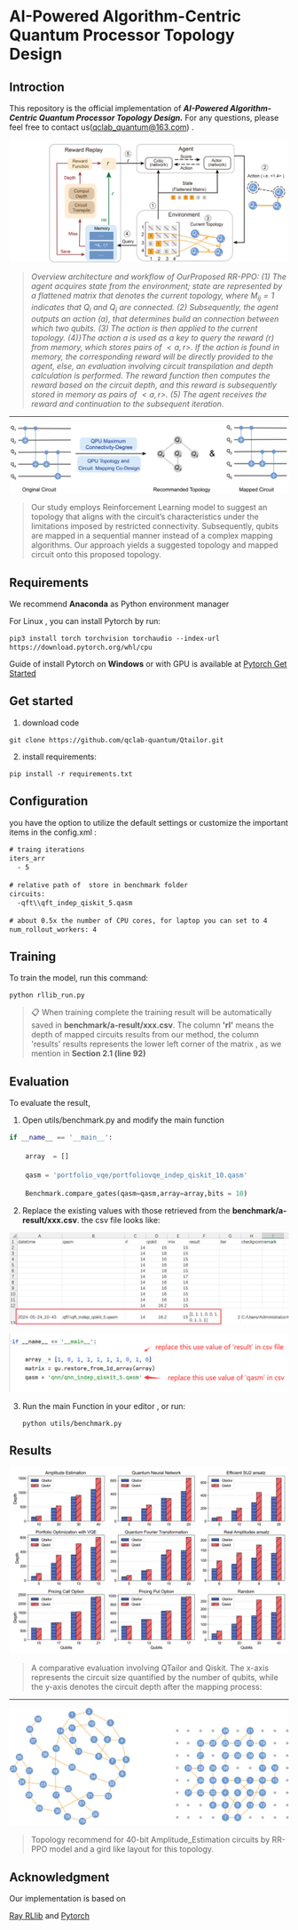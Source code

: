 # AI-Powered Algorithm-Centric Quantum Processor Topology Design



## Introction

This repository is the official implementation of ***AI-Powered Algorithm-Centric Quantum Processor Topology Design.***     For any questions, please feel free to contact us(qclab_quantum@163.com) .


![Overview](./temp/overview.png)

> *Overview architecture and workflow of OurProposed RR-PPO:  (1) The agent acquires state from the environment; state are represented by a flattened matrix that denotes the current topology, where $M_{ij} = 1$ indicates that $Q_i$ and $Q_j$ are connected. (2) Subsequently, the agent outputs an action ($a$), that determines  build an connection between which two qubits. (3) The action is then applied to the current topology. (4)}The action a is used as a key to query the reward ($r$) from memory, which stores pairs of $<a,r>$. If the action is found in memory, the corresponding reward  will be directly provided to the agent, else, an evaluation involving circuit transpilation and depth calculation is performed. The reward function then computes the reward based on the circuit depth, and this reward is subsequently stored in memory as pairs of $<a,r>$​​. (5) The agent receives the reward and continuation to the subsequent iteration.*

<hr/>

![](./temp/intro2.png)

> Our study employs Reinforcement Learning model to suggest an topology that aligns with the circuit’s characteristics under the limitations imposed by restricted connectivity. Subsequently, qubits are mapped in a sequential manner instead of a complex mapping algorithms. Our approach yields a suggested topology and mapped circuit onto this proposed topology.

## Requirements

We recommend **Anaconda** as Python environment manager

For Linux , you can  install Pytorch  by run:

```setup
pip3 install torch torchvision torchaudio --index-url https://download.pytorch.org/whl/cpu
```

Guide of install Pytorch on **Windows** or with GPU  is available at [Pytorch Get Started](https://pytorch.org/get-started/locally/)

## Get started

1. download code

```
git clone https://github.com/qclab-quantum/Qtailor.git
```

2. install requirements:

```setup
pip install -r requirements.txt
```

## Configuration

you have the option to utilize the default settings or customize the important items in the config.xml :

```
# traing iterations
iters_arr
  - 5
  
# relative path of  store in benchmark folder
circuits:
  -qft\\qft_indep_qiskit_5.qasm
  
# about 0.5x the number of CPU cores, for laptop you can set to 4
num_rollout_workers: 4
```



## Training

To train the model, run this command:

```train
python rllib_run.py
```

>📋  When training complete the training result will be automatically saved in **benchmark/a-result/xxx.csv**.
> The column **'rl'** means the depth of mapped circuits results from our method, the column 'results'  results represents the lower left corner of the matrix , as we mention in **Section 2.1 (line 92)**

## Evaluation

To evaluate the result,

1. Open utils/benchmark.py  and modify the main function

```python
if __name__ == '__main__':

    array  = []

    qasm = 'portfolio_vqe/portfoliovqe_indep_qiskit_10.qasm'

    Benchmark.compare_gates(qasm=qasm,array=array,bits = 10)
```

2. Replace the existing values with those retrieved from the **benchmark/a-result/xxx.csv**. the csv file looks like:

![](./temp/readme2.png)

![](./temp/readme1.png)



3. Run the main Function in your editor , or  run:

   ```shell
   python utils/benchmark.py
   ```



## Results

![](./data/fig/benchmarkBar.png)

>A comparative evaluation involving QTailor and Qiskit. The x-axis represents the circuit size quantified by the number of qubits, while the y-axis denotes the circuit depth after the mapping
>process:

<hr>

![](./data/fig/ae1.png) 

> Topology recommend for 40-bit Amplitude_Estimation circuits by RR-PPO model and a gird like layout for this topology.

## Acknowledgment
Our implementation is based on 

[Ray RLlib](https://github.com/ray-project/ray/tree/master/rllib) and [Pytorch]()
